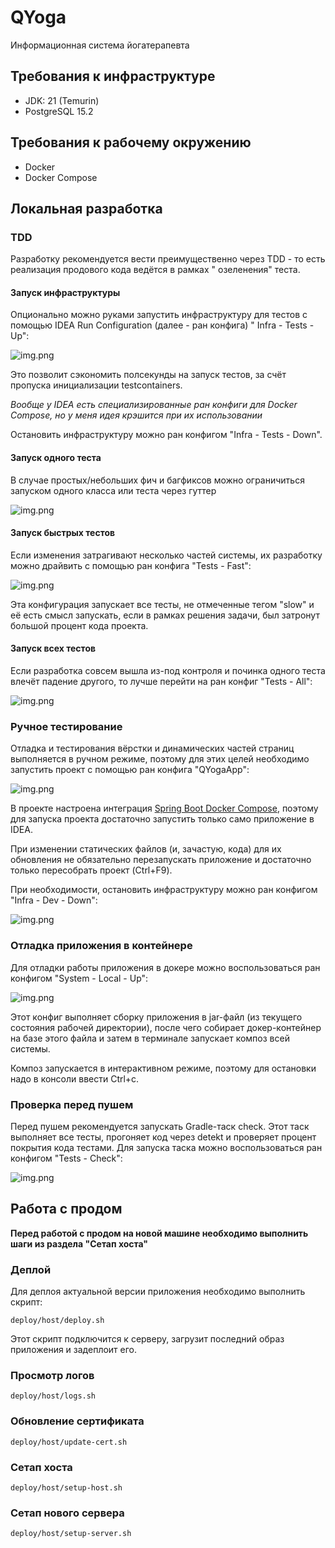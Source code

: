 # QYoga

Информационная система йогатерапевта

## Требования к инфраструктуре

* JDK: 21 (Temurin)
* PostgreSQL 15.2

## Требования к рабочему окружению

* Docker
* Docker Compose

## Локальная разработка

### TDD

Разработку рекомендуется вести преимущественно через TDD - то есть реализация продового кода ведётся в рамках "
озеленения" теста.

#### Запуск инфраструктуры

Опционально можно руками запустить инфраструктуру для тестов c помощью IDEA Run Configuration (далее - ран конфига) "
Infra - Tests - Up":

![img.png](docs/images/infra-tests-up-screen.png)

Это позволит сэкономить полсекунды на запуск тестов, за счёт пропуска инициализации testcontainers.

_Вообще у IDEA есть специализированные ран конфиги для Docker Compose, но у меня идея крэшится при их использовании_

Остановить инфраструктуру можно ран конфигом "Infra - Tests - Down".

#### Запуск одного теста

В случае простых/небольших фич и багфиксов можно ограничиться запуском одного класса или теста через гуттер

![img.png](docs/images/gutter-screen.png)

#### Запуск быстрых тестов

Если изменения затрагивают несколько частей системы, их разработку можно драйвить с помощью ран конфига "Tests - Fast":

![img.png](docs/images/fast-tests-screen.png)

Эта конфигурация запускает все тесты, не отмеченные тегом "slow" и её есть смысл запускать, если в рамках решения
задачи, был затронут большой процент кода проекта.

#### Запуск всех тестов

Если разработка совсем вышла из-под контроля и починка одного теста влечёт падение другого, то лучше перейти на ран
конфиг "Tests - All":

![img.png](docs/images/all-tests-screen.png)

### Ручное тестирование

Отладка и тестирования вёрстки и динамических частей страниц выполняется в ручном режиме, поэтому для этих целей
необходимо запустить проект с помощью ран конфига "QYogaApp":

![img.png](docs/images/qyoga-app-screen.png)

В проекте настроена
интеграция [Spring Boot Docker Compose](https://docs.spring.io/spring-boot/docs/3.1.0/reference/html/features.html#features.docker-compose),
поэтому для запуска проекта достаточно запустить только само приложение в IDEA.

При изменении статических файлов (и, зачастую, кода) для их обновления не обязательно перезапускать приложение и
достаточно только пересобрать проект (Ctrl+F9).

При необходимости, остановить инфраструктуру можно ран конфигом "Infra - Dev - Down":

![img.png](docs/images/infra-dev-up-screen.png)

### Отладка приложения в контейнере

Для отладки работы приложения в докере можно воспользоваться ран конфигом "System - Local - Up":

![img.png](docs/images/system-local-up-screen.png)

Этот конфиг выполняет сборку приложения в jar-файл (из текущего состояния рабочей директории), после чего собирает
докер-контейнер на базе этого файла и затем в терминале запускает композ всей системы.

Композ запускается в интерактивном режиме, поэтому для остановки надо в консоли ввести Ctrl+c.

### Проверка перед пушем

Перед пушем рекомендуется запускать Gradle-таск check.
Этот таск выполняет все тесты, прогоняет код через detekt и проверяет процент покрытия кода тестами.
Для запуска таска можно воспользоваться ран конфигом "Tests - Check":

![img.png](docs/images/tests-check-screen.png)

## Работа с продом

**Перед работой с продом на новой машине необходимо выполнить шаги из раздела "Сетап хоста"**

### Деплой

Для деплоя актуальной версии приложения необходимо выполнить скрипт:

```shell
deploy/host/deploy.sh
```

Этот скрипт подключится к серверу, загрузит последний образ приложения и задеплоит его.

### Просмотр логов

```shell
deploy/host/logs.sh
```

### Обновление сертификата

```shell
deploy/host/update-cert.sh
```

### Сетап хоста

```shell
deploy/host/setup-host.sh
```

### Сетап нового сервера

```shell
deploy/host/setup-server.sh
```
